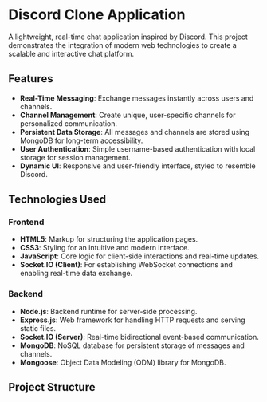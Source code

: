 # Discord Clone Application

A lightweight, real-time chat application inspired by Discord. This project demonstrates the integration of modern web technologies to create a scalable and interactive chat platform.

## Features

- **Real-Time Messaging**: Exchange messages instantly across users and channels.
- **Channel Management**: Create unique, user-specific channels for personalized communication.
- **Persistent Data Storage**: All messages and channels are stored using MongoDB for long-term accessibility.
- **User Authentication**: Simple username-based authentication with local storage for session management.
- **Dynamic UI**: Responsive and user-friendly interface, styled to resemble Discord.

## Technologies Used

### Frontend
- **HTML5**: Markup for structuring the application pages.
- **CSS3**: Styling for an intuitive and modern interface.
- **JavaScript**: Core logic for client-side interactions and real-time updates.
- **Socket.IO (Client)**: For establishing WebSocket connections and enabling real-time data exchange.

### Backend
- **Node.js**: Backend runtime for server-side processing.
- **Express.js**: Web framework for handling HTTP requests and serving static files.
- **Socket.IO (Server)**: Real-time bidirectional event-based communication.
- **MongoDB**: NoSQL database for persistent storage of messages and channels.
- **Mongoose**: Object Data Modeling (ODM) library for MongoDB.

## Project Structure

